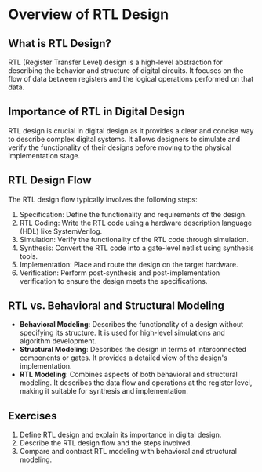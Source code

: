 # Overview of RTL Design

## What is RTL Design?
RTL (Register Transfer Level) design is a high-level abstraction for describing the behavior and structure of digital circuits. It focuses on the flow of data between registers and the logical operations performed on that data.

## Importance of RTL in Digital Design
RTL design is crucial in digital design as it provides a clear and concise way to describe complex digital systems. It allows designers to simulate and verify the functionality of their designs before moving to the physical implementation stage.

## RTL Design Flow
The RTL design flow typically involves the following steps:
1. Specification: Define the functionality and requirements of the design.
2. RTL Coding: Write the RTL code using a hardware description language (HDL) like SystemVerilog.
3. Simulation: Verify the functionality of the RTL code through simulation.
4. Synthesis: Convert the RTL code into a gate-level netlist using synthesis tools.
5. Implementation: Place and route the design on the target hardware.
6. Verification: Perform post-synthesis and post-implementation verification to ensure the design meets the specifications.

## RTL vs. Behavioral and Structural Modeling
- **Behavioral Modeling**: Describes the functionality of a design without specifying its structure. It is used for high-level simulations and algorithm development.
- **Structural Modeling**: Describes the design in terms of interconnected components or gates. It provides a detailed view of the design's implementation.
- **RTL Modeling**: Combines aspects of both behavioral and structural modeling. It describes the data flow and operations at the register level, making it suitable for synthesis and implementation.

## Exercises

1. Define RTL design and explain its importance in digital design.
2. Describe the RTL design flow and the steps involved.
3. Compare and contrast RTL modeling with behavioral and structural modeling.
